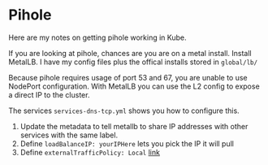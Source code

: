 # Pihole

Here are my notes on getting pihole working in Kube.

If you are looking at pihole, chances are you are on a metal install.
Install MetalLB.  I have my config files plus the offical installs stored in `global/lb/`

Because pihole requires usage of port 53 and 67, you are unable to use NodePort configuration.
With MetalLB you can use the L2 config to expose a direct IP to the cluster.

The services `services-dns-tcp.yml` shows you how to configure this.

1. Update the metadata to tell metallb to share IP addresses with other services with the same label.
2. Define `loadBalanceIP: yourIPHere` lets you pick the IP it will pull
3. Define `externalTrafficPolicy: Local` [link](https://metallb.universe.tf/usage/#local-traffic-policy-1)
 


